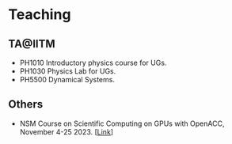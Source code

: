 # Teaching



## TA@IITM

<ul>
<li> PH1010 Introductory physics course for UGs. </li>
<li> PH1030 Physics Lab for UGs.</li>
<li> PH5500 Dynamical Systems.</li>
</ul>

## Others

<ul>
<li> NSM Course on Scientific Computing on GPUs with OpenACC, November 4-25 2023. [<a href="http://www.cse.iitm.ac.in/~rupesh/events/openacc23/">Link</a>] </li>
</ul>
